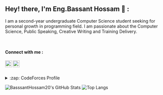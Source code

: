 ## Hey! there,  I'm Eng.Bassant Hossam 👋 :
I am a second-year undergraduate Computer Science student seeking for personal growth in programming field. I am passionate about the Computer Science, Public Speaking, Creative Writing and Training Delivery.

<br>

#### Connect with me :
[<img align="left" alt="BassantHossam|Linkedin" width="22px" src="https://user-images.githubusercontent.com/88390970/138225060-32188a89-5df4-4160-8bd4-bb034a9cf4dc.png" />][linkedin]

[<img align="left" alt="BassantHossam|Facebook" width="22px" src="https://user-images.githubusercontent.com/88390970/138225202-a521159c-70e4-4850-bdbb-15498cb51b57.png" />][facebook]



<!-- ![LinkedIn_icon svg](https://user-images.githubusercontent.com/88390970/138225060-32188a89-5df4-4160-8bd4-bb034a9cf4dc.png) -->
<!-- ![facebook icon](https://user-images.githubusercontent.com/88390970/138225202-a521159c-70e4-4850-bdbb-15498cb51b57.png) -->
[facebook]: https://www.facebook.com/profile.php?id=100070085600127
[linkedin]: www.linkedin.com/in/bassant-hossam-827500170


<br><br>

<!-- <details>
 <summary>:zap: HackerRank Profile</summary>
  https://www.hackerrank.com/bassant_hossam20
</details> -->
<details>
 <summary>:zap: CodeForces Profile</summary>
  https://codeforces.com/profile/Bassant_Hossam
</details>

![BasssantHossam20's GitHub Stats](https://github-readme-stats.vercel.app/api?username=BassantHossam20&hide=[%22issues%22]&show_icons=true&theme=radical)
![Top Langs](https://github-readme-stats.vercel.app/api/top-langs/?username=BassantHossam20&layout=compact&theme=radical)
